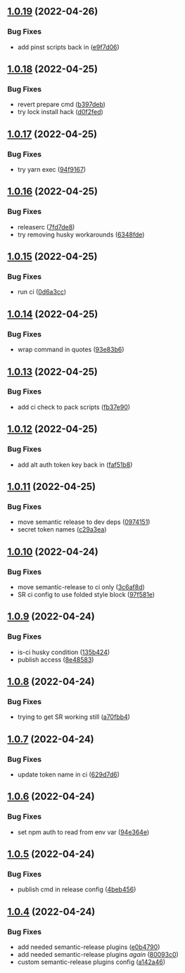 ## [1.0.19](https://github.com/zmrl010/eslint-config/compare/v1.0.18...v1.0.19) (2022-04-26)


### Bug Fixes

* add pinst scripts back in ([e9f7d06](https://github.com/zmrl010/eslint-config/commit/e9f7d066d02abf5cc04e8dc5445f6a99905a006d))

## [1.0.18](https://github.com/zmrl010/eslint-config/compare/v1.0.17...v1.0.18) (2022-04-25)


### Bug Fixes

* revert prepare cmd ([b397deb](https://github.com/zmrl010/eslint-config/commit/b397debdf98f2a20fe9c39d7417be79f14d0f37b))
* try lock install hack ([d0f2fed](https://github.com/zmrl010/eslint-config/commit/d0f2fed36659043fb854e91beeb54a3ef8ccf1fc))

## [1.0.17](https://github.com/zmrl010/eslint-config/compare/v1.0.16...v1.0.17) (2022-04-25)


### Bug Fixes

* try yarn exec ([94f9167](https://github.com/zmrl010/eslint-config/commit/94f916781d9a4eb7f26b59fa70edd963cdbc4de3))

## [1.0.16](https://github.com/zmrl010/eslint-config/compare/v1.0.15...v1.0.16) (2022-04-25)


### Bug Fixes

* releaserc ([7fd7de8](https://github.com/zmrl010/eslint-config/commit/7fd7de88388f1bacd456a4622c2cc89f80f9d915))
* try removing husky workarounds ([6348fde](https://github.com/zmrl010/eslint-config/commit/6348fde17627ea40b97bedfebe34e156a4156fca))

## [1.0.15](https://github.com/zmrl010/eslint-config/compare/v1.0.14...v1.0.15) (2022-04-25)


### Bug Fixes

* run ci ([0d6a3cc](https://github.com/zmrl010/eslint-config/commit/0d6a3cc3cb703ffa3cdab6fe2b26bb22a58b68ba))

## [1.0.14](https://github.com/zmrl010/eslint-config/compare/v1.0.13...v1.0.14) (2022-04-25)


### Bug Fixes

* wrap command in quotes ([93e83b6](https://github.com/zmrl010/eslint-config/commit/93e83b61df0e7fd2230899a225f1f8f5b2098ebe))

## [1.0.13](https://github.com/zmrl010/eslint-config/compare/v1.0.12...v1.0.13) (2022-04-25)


### Bug Fixes

* add ci check to pack scripts ([fb37e90](https://github.com/zmrl010/eslint-config/commit/fb37e901bc598cc62c37e77af4e9284a6c0d9a1d))

## [1.0.12](https://github.com/zmrl010/eslint-config/compare/v1.0.11...v1.0.12) (2022-04-25)


### Bug Fixes

* add alt auth token key back in ([faf51b8](https://github.com/zmrl010/eslint-config/commit/faf51b8779aef48357097cba201115b13ea514a6))

## [1.0.11](https://github.com/zmrl010/eslint-config/compare/v1.0.10...v1.0.11) (2022-04-25)


### Bug Fixes

* move semantic release to dev deps ([0974151](https://github.com/zmrl010/eslint-config/commit/0974151fcada096834706f5be14ab8bedb7a6ad0))
* secret token names ([c29a3ea](https://github.com/zmrl010/eslint-config/commit/c29a3ea2be1695ef9343fbb87a0e3bd9cd6d9797))

## [1.0.10](https://github.com/zmrl010/eslint-config/compare/v1.0.9...v1.0.10) (2022-04-24)


### Bug Fixes

* move semantic-release to ci only ([3c6af8d](https://github.com/zmrl010/eslint-config/commit/3c6af8d097bd1255db7a20b7471d57a6829c62ee))
* SR ci config to use folded style block ([97f581e](https://github.com/zmrl010/eslint-config/commit/97f581ea4f0d5b0e7f2d3ba13fe8f5270e179ee0))

## [1.0.9](https://github.com/zmrl010/eslint-config/compare/v1.0.8...v1.0.9) (2022-04-24)


### Bug Fixes

* is-ci husky condition ([135b424](https://github.com/zmrl010/eslint-config/commit/135b4246948683f11456d4326941d205186ec3fb))
* publish access ([8e48583](https://github.com/zmrl010/eslint-config/commit/8e48583ca54e71039553cb66ca17b2b57e08bab2))

## [1.0.8](https://github.com/zmrl010/eslint-config/compare/v1.0.7...v1.0.8) (2022-04-24)


### Bug Fixes

* trying to get SR working still ([a70fbb4](https://github.com/zmrl010/eslint-config/commit/a70fbb46415e637737cb8c925965c4d468182874))

## [1.0.7](https://github.com/zmrl010/eslint-config/compare/v1.0.6...v1.0.7) (2022-04-24)


### Bug Fixes

* update token name in ci ([629d7d6](https://github.com/zmrl010/eslint-config/commit/629d7d61a5d0bf1c52e4736ea17487178188f3b3))

## [1.0.6](https://github.com/zmrl010/eslint-config/compare/v1.0.5...v1.0.6) (2022-04-24)


### Bug Fixes

* set npm auth to read from env var ([94e364e](https://github.com/zmrl010/eslint-config/commit/94e364e71d93643b8d5d8183ef47fa043f68ed14))

## [1.0.5](https://github.com/zmrl010/eslint-config/compare/v1.0.4...v1.0.5) (2022-04-24)


### Bug Fixes

* publish cmd in release config ([4beb456](https://github.com/zmrl010/eslint-config/commit/4beb456766c360f702f8e28dff307d0f816b1578))

## [1.0.4](https://github.com/zmrl010/eslint-config/compare/v1.0.3...v1.0.4) (2022-04-24)


### Bug Fixes

* add needed semantic-release plugins ([e0b4790](https://github.com/zmrl010/eslint-config/commit/e0b4790f6357c564fc386d37f43c277a6b7d1d96))
* add needed semantic-release plugins *again* ([80093c0](https://github.com/zmrl010/eslint-config/commit/80093c0b4f011f6a37873a9d0ef985cc5b353972))
* custom semantic-release plugins config ([a142a46](https://github.com/zmrl010/eslint-config/commit/a142a46039b6196b5d3093518c59d9652cbca79e))
